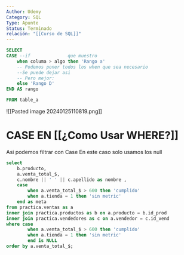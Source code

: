 ```yaml
---
Author: Udemy
Category: SQL
Type: Apunte
Status: Terminado
relación: "[[Curso de SQL]]"
---
```

```sql
SELECT 
CASE --if              que muestro
	when columa > algo then 'Rango a'
	-- Podemos poner todos los when que sea necesario
	--Se puede dejar asi
	-- Pero mejor:
	else 'Rango D'
END AS rango

FROM table_a
```

![[Pasted image 20240125110819.png]]

# CASE EN [[¿Como Usar WHERE?]]

Asi podemos filtrar con Case 
En este caso solo usamos los null
```SQL
select
	b.producto,
	a.venta_total_$,
	c.nombre || ' ' || c.apellido as nombre ,
	case
		when a.venta_total_$ > 600 then 'cumplido'
		when a.tienda = 1 then 'sin metric'
	end as meta
from practica.ventas as a
inner join practica.productos as b on a.producto = b.id_prod
inner join practica.vendedores as c on a.vendedor = c.id_vend
where case
		when a.venta_total_$ > 600 then 'cumplido'
		when a.tienda = 1 then 'sin metric'
		end is NULL
order by a.venta_total_$;
```